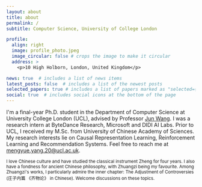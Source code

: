 ```yaml
---
layout: about
title: about
permalink: /
subtitle: Computer Science, University of College London

profile:
  align: right
  image: profile_photo.jpeg
  image_circular: false # crops the image to make it circular
  address: >
    <p>10 High Holborn, London, United Kingdom</p>

news: true  # includes a list of news items
latest_posts: false  # includes a list of the newest posts
selected_papers: true # includes a list of papers marked as "selected={true}"
social: true  # includes social icons at the bottom of the page
---
```


I'm a final-year Ph.D. student in the Department of Computer Science at University College London (UCL), advised by Professor [Jun Wang](http://www0.cs.ucl.ac.uk/staff/jun.wang/). I was a research intern at ByteDance Research, Microsoft and DIDI AI Labs. Prior to UCL, I received my M.Sc. from University of Chinese Academy of Sciences. My research interests lie on Causal Representation Learning, Reinforcement Learning and Recommendation Systems. Feel free to reach me at mengyue.yang.20@ucl.ac.uk.

<small>I love Chinese culture and have studied the classical instrument Zheng for four years. I also have a fondness for ancient Chinese philosophy, with Zhuangzi being my favourite. Among Zhuangzi's works, I particularly admire the inner chapter: The Adjustment of Controversies (庄子内篇 《齐物论》 in Chinese). Welcome discussions on these topics.</small>



